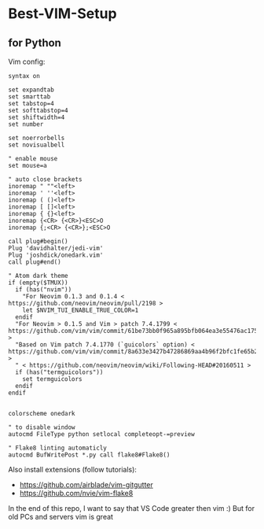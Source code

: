 # Best-VIM-Setup
## for Python

Vim config:
```
syntax on

set expandtab
set smarttab
set tabstop=4
set softtabstop=4
set shiftwidth=4
set number

set noerrorbells
set novisualbell

" enable mouse
set mouse=a

" auto close brackets
inoremap " ""<left>
inoremap ' ''<left>
inoremap ( ()<left>
inoremap [ []<left>
inoremap { {}<left>
inoremap {<CR> {<CR>}<ESC>O
inoremap {;<CR> {<CR>};<ESC>O

call plug#begin()
Plug 'davidhalter/jedi-vim'
Plug 'joshdick/onedark.vim'
call plug#end()

" Atom dark theme
if (empty($TMUX))
  if (has("nvim"))
    "For Neovim 0.1.3 and 0.1.4 < https://github.com/neovim/neovim/pull/2198 >
    let $NVIM_TUI_ENABLE_TRUE_COLOR=1
  endif
  "For Neovim > 0.1.5 and Vim > patch 7.4.1799 < https://github.com/vim/vim/commit/61be73bb0f965a895bfb064ea3e55476ac175162 >
  "Based on Vim patch 7.4.1770 (`guicolors` option) < https://github.com/vim/vim/commit/8a633e3427b47286869aa4b96f2bfc1fe65b25cd >
  " < https://github.com/neovim/neovim/wiki/Following-HEAD#20160511 >
  if (has("termguicolors"))
    set termguicolors
  endif
endif


colorscheme onedark

" to disable window
autocmd FileType python setlocal completeopt-=preview

" Flake8 linting automaticly
autocmd BufWritePost *.py call flake8#Flake8()

```

Also install extensions (follow tutorials):
- https://github.com/airblade/vim-gitgutter
- https://github.com/nvie/vim-flake8


In the end of this repo, I want to say that VS Code greater then vim :)
But for old PCs and servers vim is great
